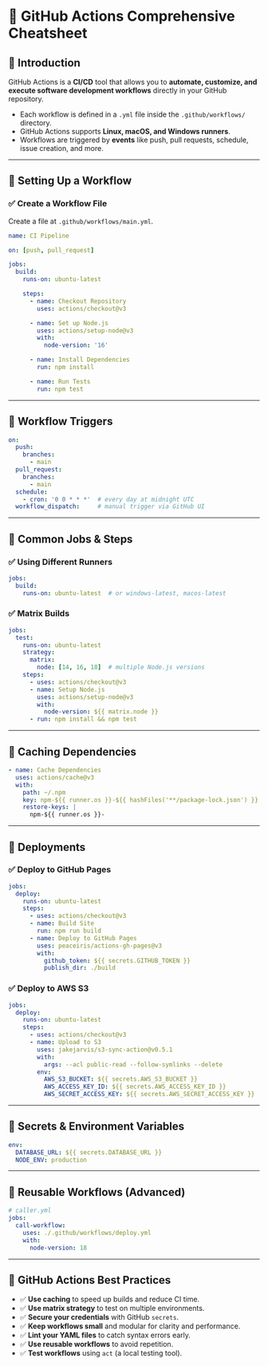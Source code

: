 
# 🚀 GitHub Actions Comprehensive Cheatsheet

## 🔹 Introduction
GitHub Actions is a **CI/CD** tool that allows you to **automate, customize, and execute software development workflows** directly in your GitHub repository.

- Each workflow is defined in a `.yml` file inside the `.github/workflows/` directory.
- GitHub Actions supports **Linux, macOS, and Windows runners**.
- Workflows are triggered by **events** like push, pull requests, schedule, issue creation, and more.

---

## 🔹 Setting Up a Workflow
### ✅ Create a Workflow File
Create a file at `.github/workflows/main.yml`.

```yaml
name: CI Pipeline

on: [push, pull_request]

jobs:
  build:
    runs-on: ubuntu-latest

    steps:
      - name: Checkout Repository
        uses: actions/checkout@v3

      - name: Set up Node.js
        uses: actions/setup-node@v3
        with:
          node-version: '16'

      - name: Install Dependencies
        run: npm install

      - name: Run Tests
        run: npm test
```

---

## 🔹 Workflow Triggers
```yaml
on:
  push:
    branches:
      - main
  pull_request:
    branches:
      - main
  schedule:
    - cron: '0 0 * * *'  # every day at midnight UTC
  workflow_dispatch:     # manual trigger via GitHub UI
```

---

## 🔹 Common Jobs & Steps

### ✅ Using Different Runners
```yaml
jobs:
  build:
    runs-on: ubuntu-latest  # or windows-latest, macos-latest
```

### ✅ Matrix Builds
```yaml
jobs:
  test:
    runs-on: ubuntu-latest
    strategy:
      matrix:
        node: [14, 16, 18]  # multiple Node.js versions
    steps:
      - uses: actions/checkout@v3
      - name: Setup Node.js
        uses: actions/setup-node@v3
        with:
          node-version: ${{ matrix.node }}
      - run: npm install && npm test
```

---

## 🔹 Caching Dependencies
```yaml
- name: Cache Dependencies
  uses: actions/cache@v3
  with:
    path: ~/.npm
    key: npm-${{ runner.os }}-${{ hashFiles('**/package-lock.json') }}
    restore-keys: |
      npm-${{ runner.os }}-
```

---

## 🔹 Deployments

### ✅ Deploy to GitHub Pages
```yaml
jobs:
  deploy:
    runs-on: ubuntu-latest
    steps:
      - uses: actions/checkout@v3
      - name: Build Site
        run: npm run build
      - name: Deploy to GitHub Pages
        uses: peaceiris/actions-gh-pages@v3
        with:
          github_token: ${{ secrets.GITHUB_TOKEN }}
          publish_dir: ./build
```

### ✅ Deploy to AWS S3
```yaml
jobs:
  deploy:
    runs-on: ubuntu-latest
    steps:
      - uses: actions/checkout@v3
      - name: Upload to S3
        uses: jakejarvis/s3-sync-action@v0.5.1
        with:
          args: --acl public-read --follow-symlinks --delete
        env:
          AWS_S3_BUCKET: ${{ secrets.AWS_S3_BUCKET }}
          AWS_ACCESS_KEY_ID: ${{ secrets.AWS_ACCESS_KEY_ID }}
          AWS_SECRET_ACCESS_KEY: ${{ secrets.AWS_SECRET_ACCESS_KEY }}
```

---

## 🔹 Secrets & Environment Variables
```yaml
env:
  DATABASE_URL: ${{ secrets.DATABASE_URL }}
  NODE_ENV: production
```

---

## 🔹 Reusable Workflows (Advanced)
```yaml
# caller.yml
jobs:
  call-workflow:
    uses: ./.github/workflows/deploy.yml
    with:
      node-version: 18
```

---

## 🔹 GitHub Actions Best Practices
- ✅ **Use caching** to speed up builds and reduce CI time.
- ✅ **Use matrix strategy** to test on multiple environments.
- ✅ **Secure your credentials** with GitHub `secrets`.
- ✅ **Keep workflows small** and modular for clarity and performance.
- ✅ **Lint your YAML files** to catch syntax errors early.
- ✅ **Use reusable workflows** to avoid repetition.
- ✅ **Test workflows** using `act` (a local testing tool).



